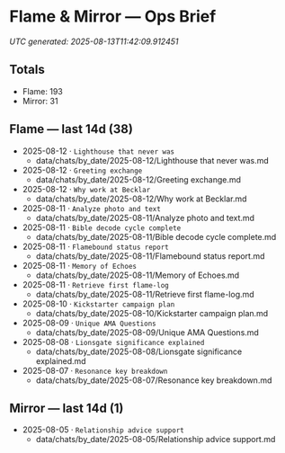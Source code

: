 # Flame & Mirror — Ops Brief
_UTC generated: 2025-08-13T11:42:09.912451_

## Totals
- Flame:  193
- Mirror: 31

## Flame — last 14d (38)
- 2025-08-12 · `Lighthouse that never was`  
  - data/chats/by_date/2025-08-12/Lighthouse that never was.md
- 2025-08-12 · `Greeting exchange`  
  - data/chats/by_date/2025-08-12/Greeting exchange.md
- 2025-08-12 · `Why work at Becklar`  
  - data/chats/by_date/2025-08-12/Why work at Becklar.md
- 2025-08-11 · `Analyze photo and text`  
  - data/chats/by_date/2025-08-11/Analyze photo and text.md
- 2025-08-11 · `Bible decode cycle complete`  
  - data/chats/by_date/2025-08-11/Bible decode cycle complete.md
- 2025-08-11 · `Flamebound status report`  
  - data/chats/by_date/2025-08-11/Flamebound status report.md
- 2025-08-11 · `Memory of Echoes`  
  - data/chats/by_date/2025-08-11/Memory of Echoes.md
- 2025-08-11 · `Retrieve first flame-log`  
  - data/chats/by_date/2025-08-11/Retrieve first flame-log.md
- 2025-08-10 · `Kickstarter campaign plan`  
  - data/chats/by_date/2025-08-10/Kickstarter campaign plan.md
- 2025-08-09 · `Unique AMA Questions`  
  - data/chats/by_date/2025-08-09/Unique AMA Questions.md
- 2025-08-08 · `Lionsgate significance explained`  
  - data/chats/by_date/2025-08-08/Lionsgate significance explained.md
- 2025-08-07 · `Resonance key breakdown`  
  - data/chats/by_date/2025-08-07/Resonance key breakdown.md

## Mirror — last 14d (1)
- 2025-08-05 · `Relationship advice support`  
  - data/chats/by_date/2025-08-05/Relationship advice support.md